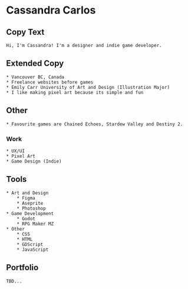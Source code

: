 # Cassandra Carlos

## Copy Text
```
Hi, I'm Cassandra! I'm a designer and indie game developer.
```

## Extended Copy
```
* Vancouver BC, Canada
* Freelance websites before games
* Emily Carr University of Art and Design (Illustration Major)
* I like making pixel art because its simple and fun
```

## Other
```
* Favourite games are Chained Echoes, Stardew Valley and Destiny 2.
```

### Work
```
* UX/UI
* Pixel Art
* Game Design (Indie)
```

## Tools
```
* Art and Design
    * Figma
    * Aseprite
    * Photoshop
* Game Development
    * Godot
    * RPG Maker MZ
* Other
    * CSS
    * HTML
    * GDScript
    * JavaScript
```

## Portfolio
```
TBD...
```